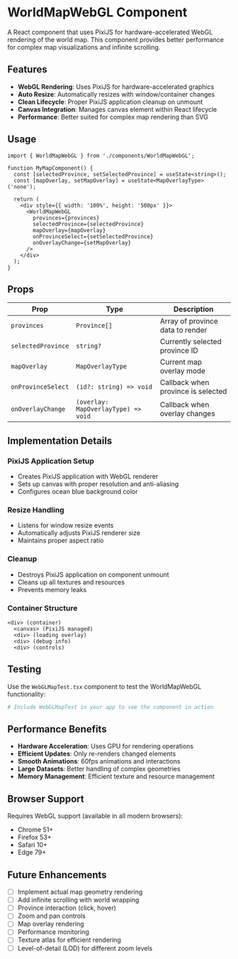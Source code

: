 # WorldMapWebGL Component

A React component that uses PixiJS for hardware-accelerated WebGL rendering of the world map. This component provides better performance for complex map visualizations and infinite scrolling.

## Features

- **WebGL Rendering**: Uses PixiJS for hardware-accelerated graphics
- **Auto Resize**: Automatically resizes with window/container changes  
- **Clean Lifecycle**: Proper PixiJS application cleanup on unmount
- **Canvas Integration**: Manages canvas element within React lifecycle
- **Performance**: Better suited for complex map rendering than SVG

## Usage

```tsx
import { WorldMapWebGL } from './components/WorldMapWebGL';

function MyMapComponent() {
  const [selectedProvince, setSelectedProvince] = useState<string>();
  const [mapOverlay, setMapOverlay] = useState<MapOverlayType>('none');

  return (
    <div style={{ width: '100%', height: '500px' }}>
      <WorldMapWebGL
        provinces={provinces}
        selectedProvince={selectedProvince}
        mapOverlay={mapOverlay}
        onProvinceSelect={setSelectedProvince}
        onOverlayChange={setMapOverlay}
      />
    </div>
  );
}
```

## Props

| Prop | Type | Description |
|------|------|-------------|
| `provinces` | `Province[]` | Array of province data to render |
| `selectedProvince` | `string?` | Currently selected province ID |
| `mapOverlay` | `MapOverlayType` | Current map overlay mode |
| `onProvinceSelect` | `(id?: string) => void` | Callback when province is selected |
| `onOverlayChange` | `(overlay: MapOverlayType) => void` | Callback when overlay changes |

## Implementation Details

### PixiJS Application Setup
- Creates PixiJS application with WebGL renderer
- Sets up canvas with proper resolution and anti-aliasing
- Configures ocean blue background color

### Resize Handling
- Listens for window resize events
- Automatically adjusts PixiJS renderer size
- Maintains proper aspect ratio

### Cleanup
- Destroys PixiJS application on component unmount
- Cleans up all textures and resources
- Prevents memory leaks

### Container Structure
```
<div> (container)
  <canvas> (PixiJS managed)
  <div> (loading overlay)
  <div> (debug info)
  <div> (controls)
```

## Testing

Use the `WebGLMapTest.tsx` component to test the WorldMapWebGL functionality:

```bash
# Include WebGLMapTest in your app to see the component in action
```

## Performance Benefits

- **Hardware Acceleration**: Uses GPU for rendering operations
- **Efficient Updates**: Only re-renders changed elements  
- **Smooth Animations**: 60fps animations and interactions
- **Large Datasets**: Better handling of complex geometries
- **Memory Management**: Efficient texture and resource management

## Browser Support

Requires WebGL support (available in all modern browsers):
- Chrome 51+
- Firefox 53+  
- Safari 10+
- Edge 79+

## Future Enhancements

- [ ] Implement actual map geometry rendering
- [ ] Add infinite scrolling with world wrapping
- [ ] Province interaction (click, hover)
- [ ] Zoom and pan controls
- [ ] Map overlay rendering
- [ ] Performance monitoring
- [ ] Texture atlas for efficient rendering
- [ ] Level-of-detail (LOD) for different zoom levels
